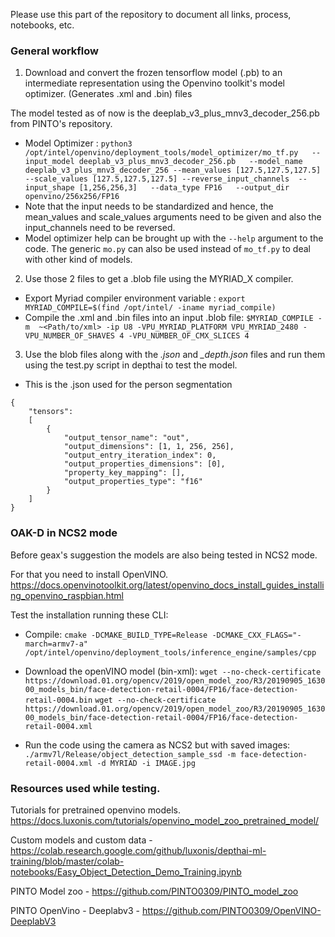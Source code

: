 Please use this part of the repository to document all links, process, notebooks, etc.

### General workflow 
1. Download and convert the frozen tensorflow model (.pb) to an intermediate representation using the Openvino toolkit's model optimizer. (Generates .xml and .bin) files 

The model tested as of now is the deeplab_v3_plus_mnv3_decoder_256.pb from PINTO's repository. 
- Model Optimizer : `python3 /opt/intel/openvino/deployment_tools/model_optimizer/mo_tf.py   --input_model deeplab_v3_plus_mnv3_decoder_256.pb   --model_name deeplab_v3_plus_mnv3_decoder_256 --mean_values [127.5,127.5,127.5] --scale_values [127.5,127.5,127.5] --reverse_input_channels  --input_shape [1,256,256,3]   --data_type FP16   --output_dir openvino/256x256/FP16`
- Note that the input needs to be standardized and hence, the mean_values and scale_values arguments need to be given and also the input_channels need to be reversed. 
- Model optimizer help can be brought up with the `--help` argument to the code. The generic `mo.py` can also be used instead of `mo_tf.py` to deal with other kind of models. 

2. Use those 2 files to get a .blob file using the MYRIAD_X compiler. 
- Export Myriad compiler environment variable : `export MYRIAD_COMPILE=$(find /opt/intel/ -iname myriad_compile)`
- Compile the .xml and .bin files into an input .blob file: `$MYRIAD_COMPILE -m  ~<Path/to/xml> -ip U8 -VPU_MYRIAD_PLATFORM VPU_MYRIAD_2480 -VPU_NUMBER_OF_SHAVES 4 -VPU_NUMBER_OF_CMX_SLICES 4`

 
3. Use the blob files along with the *.json* and *_depth.json* files and run them using the test.py script in depthai to test the model. 
- This is the .json used for the person segmentation 
```
{
    "tensors":
    [
        {
            "output_tensor_name": "out",
            "output_dimensions": [1, 1, 256, 256],
            "output_entry_iteration_index": 0,
            "output_properties_dimensions": [0],
            "property_key_mapping": [],
            "output_properties_type": "f16"
        }
    ]
}
```


### OAK-D in NCS2 mode 

Before geax's suggestion the models are also being tested in NCS2 mode. 

For that you need to install OpenVINO. https://docs.openvinotoolkit.org/latest/openvino_docs_install_guides_installing_openvino_raspbian.html

Test the installation running these CLI: 

- Compile: `cmake -DCMAKE_BUILD_TYPE=Release -DCMAKE_CXX_FLAGS="-march=armv7-a" /opt/intel/openvino/deployment_tools/inference_engine/samples/cpp`

- Download the openVINO model (bin-xml): `wget --no-check-certificate https://download.01.org/opencv/2019/open_model_zoo/R3/20190905_163000_models_bin/face-detection-retail-0004/FP16/face-detection-retail-0004.bin`
`wget --no-check-certificate https://download.01.org/opencv/2019/open_model_zoo/R3/20190905_163000_models_bin/face-detection-retail-0004/FP16/face-detection-retail-0004.xml`

- Run the code using the camera as NCS2 but with saved images: `./armv7l/Release/object_detection_sample_ssd -m face-detection-retail-0004.xml -d MYRIAD -i IMAGE.jpg`


### Resources used while testing. 

Tutorials for pretrained openvino models. https://docs.luxonis.com/tutorials/openvino_model_zoo_pretrained_model/ 

Custom models and custom data - https://colab.research.google.com/github/luxonis/depthai-ml-training/blob/master/colab-notebooks/Easy_Object_Detection_Demo_Training.ipynb

PINTO Model zoo - https://github.com/PINTO0309/PINTO_model_zoo

PINTO OpenVino - Deeplabv3 - https://github.com/PINTO0309/OpenVINO-DeeplabV3

